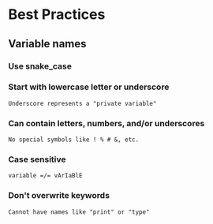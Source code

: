 # Best Practices

## Variable names

### Use snake_case

### Start with lowercase letter or underscore
    Underscore represents a "private variable"
### Can contain letters, numbers, and/or underscores
    No special symbols like ! % # &, etc.
### Case sensitive
    variable =/= vArIaBlE
### Don't overwrite keywords
    Cannot have names like "print" or "type"